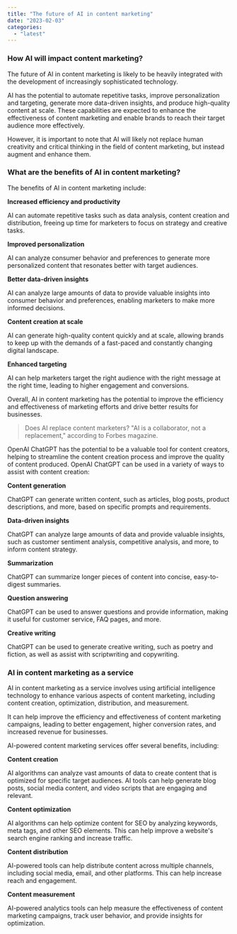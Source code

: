 ```yaml
---
title: "The future of AI in content marketing"
date: "2023-02-03"
categories: 
  - "latest"
---
```


### How AI will impact content marketing?

The future of AI in content marketing is likely to be heavily integrated with the development of increasingly sophisticated technology.

AI has the potential to automate repetitive tasks, improve personalization and targeting, generate more data-driven insights, and produce high-quality content at scale. These capabilities are expected to enhance the effectiveness of content marketing and enable brands to reach their target audience more effectively.

However, it is important to note that AI will likely not replace human creativity and critical thinking in the field of content marketing, but instead augment and enhance them.

### What are the benefits of AI in content marketing?

The benefits of AI in content marketing include:

**Increased efficiency and productivity**

AI can automate repetitive tasks such as data analysis, content creation and distribution, freeing up time for marketers to focus on strategy and creative tasks.

**Improved personalization**

AI can analyze consumer behavior and preferences to generate more personalized content that resonates better with target audiences.

**Better data-driven insights**

AI can analyze large amounts of data to provide valuable insights into consumer behavior and preferences, enabling marketers to make more informed decisions.

**Content creation at scale**

AI can generate high-quality content quickly and at scale, allowing brands to keep up with the demands of a fast-paced and constantly changing digital landscape.

**Enhanced targeting**

AI can help marketers target the right audience with the right message at the right time, leading to higher engagement and conversions.

Overall, AI in content marketing has the potential to improve the efficiency and effectiveness of marketing efforts and drive better results for businesses.

> Does AI replace content marketers? "AI is a collaborator, not a replacement," according to Forbes magazine.

OpenAI ChatGPT has the potential to be a valuable tool for content creators, helping to streamline the content creation process and improve the quality of content produced. OpenAI ChatGPT can be used in a variety of ways to assist with content creation:

**Content generation**

ChatGPT can generate written content, such as articles, blog posts, product descriptions, and more, based on specific prompts and requirements.

**Data-driven insights**

ChatGPT can analyze large amounts of data and provide valuable insights, such as customer sentiment analysis, competitive analysis, and more, to inform content strategy.

**Summarization**

ChatGPT can summarize longer pieces of content into concise, easy-to-digest summaries.

**Question answering**

ChatGPT can be used to answer questions and provide information, making it useful for customer service, FAQ pages, and more.

**Creative writing**

ChatGPT can be used to generate creative writing, such as poetry and fiction, as well as assist with scriptwriting and copywriting.

### AI in content marketing as a service

AI in content marketing as a service involves using artificial intelligence technology to enhance various aspects of content marketing, including content creation, optimization, distribution, and measurement.

It can help improve the efficiency and effectiveness of content marketing campaigns, leading to better engagement, higher conversion rates, and increased revenue for businesses.

AI-powered content marketing services offer several benefits, including:

**Content creation**

AI algorithms can analyze vast amounts of data to create content that is optimized for specific target audiences. AI tools can help generate blog posts, social media content, and video scripts that are engaging and relevant.

**Content optimization**

AI algorithms can help optimize content for SEO by analyzing keywords, meta tags, and other SEO elements. This can help improve a website's search engine ranking and increase traffic.

**Content distribution**

AI-powered tools can help distribute content across multiple channels, including social media, email, and other platforms. This can help increase reach and engagement.

**Content measurement**

AI-powered analytics tools can help measure the effectiveness of content marketing campaigns, track user behavior, and provide insights for optimization.
